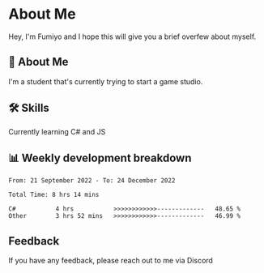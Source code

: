 
# About Me

Hey, I'm Fumiyo and I hope this will give you a brief overfew about myself.


## 🚀 About Me
I'm a student that's currently trying to start a game studio.


## 🛠 Skills

Currently learning C# and JS


## 📊 Weekly development breakdown
<!--START_SECTION:waka-->

```text
From: 21 September 2022 - To: 24 December 2022

Total Time: 8 hrs 14 mins

C#           4 hrs           >>>>>>>>>>>>-------------   48.65 %
Other        3 hrs 52 mins   >>>>>>>>>>>>-------------   46.99 %
```

<!--END_SECTION:waka-->


## Feedback

If you have any feedback, please reach out to me via Discord
